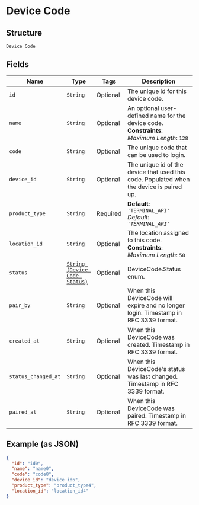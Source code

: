 
# Device Code

## Structure

`Device Code`

## Fields

| Name | Type | Tags | Description |
|  --- | --- | --- | --- |
| `id` | `String` | Optional | The unique id for this device code. |
| `name` | `String` | Optional | An optional user-defined name for the device code.<br>**Constraints**: *Maximum Length*: `128` |
| `code` | `String` | Optional | The unique code that can be used to login. |
| `device_id` | `String` | Optional | The unique id of the device that used this code. Populated when the device is paired up. |
| `product_type` | `String` | Required | **Default**: `'TERMINAL_API'`<br>*Default: `'TERMINAL_API'`* |
| `location_id` | `String` | Optional | The location assigned to this code.<br>**Constraints**: *Maximum Length*: `50` |
| `status` | [`String (Device Code Status)`](/doc/models/device-code-status.md) | Optional | DeviceCode.Status enum. |
| `pair_by` | `String` | Optional | When this DeviceCode will expire and no longer login. Timestamp in RFC 3339 format. |
| `created_at` | `String` | Optional | When this DeviceCode was created. Timestamp in RFC 3339 format. |
| `status_changed_at` | `String` | Optional | When this DeviceCode's status was last changed. Timestamp in RFC 3339 format. |
| `paired_at` | `String` | Optional | When this DeviceCode was paired. Timestamp in RFC 3339 format. |

## Example (as JSON)

```json
{
  "id": "id0",
  "name": "name0",
  "code": "code8",
  "device_id": "device_id6",
  "product_type": "product_type4",
  "location_id": "location_id4"
}
```

